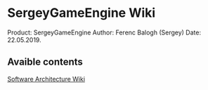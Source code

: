 # SergeyGameEngine Wiki
Product: SergeyGameEngine
Author: Ferenc Balogh (Sergey)
Date: 22.05.2019.

## Avaible contents
[Software Architecture Wiki]()